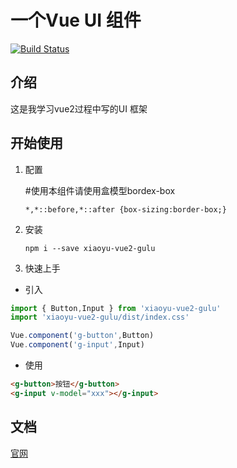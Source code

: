 # 一个Vue UI 组件
[![Build Status](https://app.travis-ci.com/cxyxiaoyuyu/vue2-gulu.svg?branch=main)](https://app.travis-ci.com/cxyxiaoyuyu/vue2-gulu)

## 介绍
这是我学习vue2过程中写的UI 框架

## 开始使用

1. 配置 

    #使用本组件请使用盒模型bordex-box
    ```
    *,*::before,*::after {box-sizing:border-box;}

2. 安装 

    ```
    npm i --save xiaoyu-vue2-gulu
    ```

3. 快速上手 

* 引入

``` js
import { Button,Input } from 'xiaoyu-vue2-gulu'
import 'xiaoyu-vue2-gulu/dist/index.css'

Vue.component('g-button',Button)
Vue.component('g-input',Input)
```

* 使用
```html
<g-button>按钮</g-button>
<g-input v-model="xxx"></g-input>
```

## 文档
[官网](https://cxyxiaoyuyu.github.io/vue2-gulu/
)




